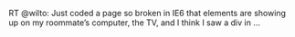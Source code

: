 <!--
id: 659141239
link: http://kevinisom.info/post/659141239/rt-wilto-just-coded-a-page-so-broken-in-ie6-that
slug: rt-wilto-just-coded-a-page-so-broken-in-ie6-that
date: Thu Jun 03 2010 18:30:38 GMT+1200 (NZST)
raw: {"blog_name":"kevinisom","id":659141239,"post_url":"http://kevinisom.info/post/659141239/rt-wilto-just-coded-a-page-so-broken-in-ie6-that","slug":"rt-wilto-just-coded-a-page-so-broken-in-ie6-that","type":"text","date":"2010-06-03 06:30:38 GMT","timestamp":1275546638,"state":"published","format":"html","reblog_key":"ypFjHjru","tags":[],"short_url":"http://tmblr.co/Zw68YydIR9t","highlighted":[],"feed_item":"http://twitter.com/kev_nz/statuses/15303487363","from_feed_id":"650289","note_count":0,"title":null,"body":"<p>RT @wilto: Just coded a page so broken in IE6 that elements are showing up on my roommate&#8217;s computer, the TV, and I think I saw a div in &#8230;</p>"}
publish: 2010-06-03
tags: 
title: null
-->


RT @wilto: Just coded a page so broken in IE6 that elements are showing
up on my roommate’s computer, the TV, and I think I saw a div in …


